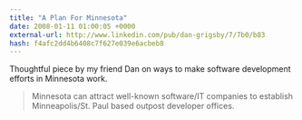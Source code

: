 ```yaml
---
title: "A Plan For Minnesota"
date: 2008-01-11 01:00:05 +0000
external-url: http://www.linkedin.com/pub/dan-grigsby/7/7b0/b83
hash: f4afc2dd4b6408c7f627e039e6acbeb8
---
```


Thoughtful piece by my friend Dan on ways to make software development efforts in Minnesota work.

<blockquote>
Minnesota can attract well-known software/IT companies to establish Minneapolis/St. Paul based outpost developer offices.
</blockquote>

